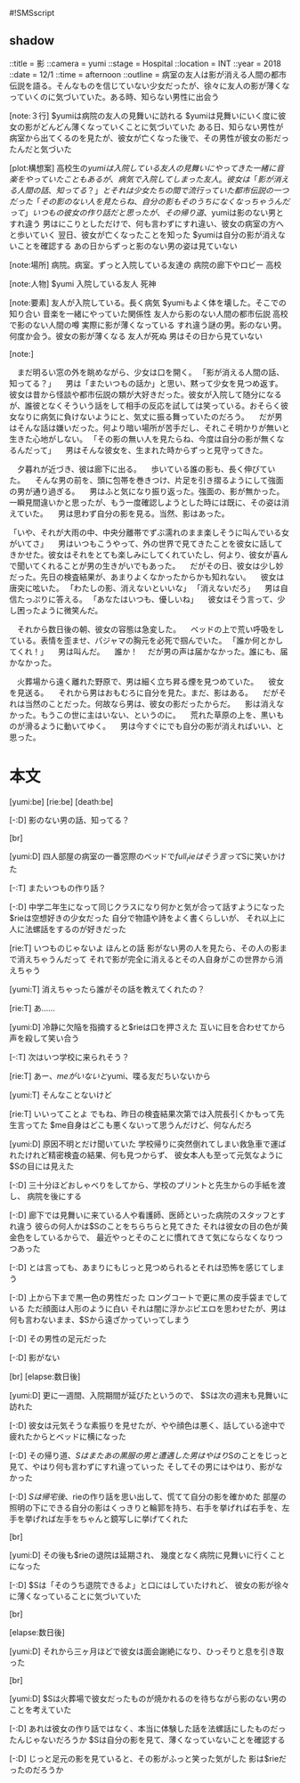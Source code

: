 #!SMSscript

## shadow

::title = 影
::camera = yumi
::stage = Hospital
::location = INT
::year = 2018
::date = 12/1
::time = afternoon
::outline = 病室の友人は影が消える人間の都市伝説を語る。そんなものを信じていない少女だったが、徐々に友人の影が薄くなっていくのに気づいていた。ある時、知らない男性に出会う

[note:３行]
$yumiは病院の友人の見舞いに訪れる
$yumiは見舞いにいく度に彼女の影がどんどん薄くなっていくことに気づいていた
ある日、知らない男性が病室から出てくるのを見たが、彼女が亡くなった後で、その男性が彼女の影だったんだと気づいた

[plot:構想案]
高校生の$yumiは入院している友人の見舞いにやってきた
一緒に音楽をやっていたこともあるが、病気で入院してしまった友人。彼女は「影が消える人間の話、知ってる？」と
それは少女たちの間で流行っていた都市伝説の一つだった
「その影のない人を見たらね、自分の影もそのうちになくなっちゃうんだって」
いつもの彼女の作り話だと思ったが、その帰り道、$yumiは影のない男とすれ違う
男はにこりとしただけで、何も言わずにすれ違い、彼女の病室の方へと歩いていく
翌日、彼女が亡くなったことを知った
$yumiは自分の影が消えないことを確認する
あの日からずっと影のない男の姿は見ていない

[note:場所]
病院。病室。ずっと入院している友達の
病院の廊下やロビー
高校

[note:人物]
$yumi
入院している友人
死神

[note:要素]
友人が入院している。長く病気
$yumiもよく体を壊した。そこでの知り合い
音楽を一緒にやっていた関係性
友人から影のない人間の都市伝説
高校で影のない人間の噂
実際に影が薄くなっている
すれ違う謎の男。影のない男。何度か会う。彼女の影が薄くなる
友人が死ぬ
男はその日から見ていない

[note:]

　まだ明るい窓の外を眺めながら、少女は口を開く。
「影が消える人間の話、知ってる？」
　男は「またいつもの話か」と思い、黙って少女を見つめ返す。彼女は昔から怪談や都市伝説の類が大好きだった。彼女が入院して随分になるが、誰彼となくそういう話をして相手の反応を試しては笑っている。おそらく彼女なりに病気に負けないようにと、気丈に振る舞っていたのだろう。
　だが男はそんな話は嫌いだった。何より暗い場所が苦手だし、それこそ明かりが無いと生きた心地がしない。
「その影の無い人を見たらね、今度は自分の影が無くなるんだって」
　男はそんな彼女を、生まれた時からずっと見守ってきた。

　夕暮れが近づき、彼は廊下に出る。
　歩いている誰の影も、長く伸びていた。
　そんな男の前を、頭に包帯を巻きつけ、片足を引き摺るようにして強面の男が通り過ぎる。
　男はふと気になり振り返った。強面の、影が無かった。一瞬見間違いかと思ったが、もう一度確認しようとした時には既に、その姿は消えていた。
　男は思わず自分の影を見る。当然、影はあった。

「いや、それが大雨の中、中央分離帯でずぶ濡れのまま楽しそうに叫んでいる女がいてさ」
　男はいつもこうやって、外の世界で見てきたことを彼女に話してきかせた。彼女はそれをとても楽しみにしてくれていたし、何より、彼女が喜んで聞いてくれることが男の生きがいでもあった。
　だがその日、彼女は少し妙だった。先日の検査結果が、あまりよくなかったからかも知れない。
　彼女は唐突に呟いた。
「わたしの影、消えないといいな」
「消えないだろ」
　男は自信たっぷりに答える。
「あなたはいつも、優しいね」
　彼女はそう言って、少し困ったように微笑んだ。

　それから数日後の朝、彼女の容態は急変した。
　ベッドの上で荒い呼吸をしている。表情を歪ませ、パジャマの胸元を必死で掴んでいた。
「誰か何とかしてくれ！」
　男は叫んだ。
　誰か！
　だが男の声は届かなかった。誰にも、届かなかった。

　火葬場から遠く離れた野原で、男は細く立ち昇る煙を見つめていた。
　彼女を見送る。
　それから男はおもむろに自分を見た。まだ、影はある。
　だがそれは当然のことだった。何故なら男は、彼女の影だったからだ。
　影は消えなかった。もうこの世に主はいない、というのに。
　荒れた草原の上を、黒いものが滑るように動いてゆく。
　男は今すぐにでも自分の影が消えればいい、と思った。

# 本文

[yumi:be]
[rie:be]
[death:be]

[-:D]
影のない男の話、知ってる？

[br]

[yumi:D]
四人部屋の病室の一番窓際のベッドで$full_rieはそう言って$Sに笑いかけた

[-:T]
またいつもの作り話？

[-:D]
中学二年生になって同じクラスになり何かと気が合って話すようになった$rieは空想好きの少女だった
自分で物語や詩をよく書くらしいが、
それ以上に人に法螺話をするのが好きだった

[rie:T]
いつものじゃないよ
ほんとの話
影がない男の人を見たら、その人の影まで消えちゃうんだって
それで影が完全に消えるとその人自身がこの世界から消えちゃう

[yumi:T]
消えちゃったら誰がその話を教えてくれたの？

[rie:T]
あ……

[yumi:D]
冷静に欠陥を指摘すると$rieは口を押さえた
互いに目を合わせてから声を殺して笑い合う

[-:T]
次はいつ学校に来られそう？

[rie:T]
あー、$meがいないと$yumi、喋る友だちいないから

[yumi:T]
そんなことないけど

[rie:T]
いいってことよ
でもね、昨日の検査結果次第では入院長引くかもって先生言ってた
$me自身はどこも悪くないって思うんだけど、何なんだろ

[yumi:D]
原因不明とだけ聞いていた
学校帰りに突然倒れてしまい救急車で運ばれたけれど精密検査の結果、何も見つからず、
彼女本人も至って元気なように$Sの目には見えた

[-:D]
三十分ほどおしゃべりをしてから、学校のプリントと先生からの手紙を渡し、
病院を後にする

[-:D]
廊下では見舞いに来ている人や看護師、医師といった病院のスタッフとすれ違う
彼らの何人かは$Sのことをちらちらと見てきた
それは彼女の目の色が黄金色をしているからで、
最近やっとそのことに慣れてきて気にならなくなりつつあった

[-:D]
とは言っても、あまりにもじっと見つめられるとそれは恐怖を感じてしまう

[-:D]
上から下まで黒一色の男性だった
ロングコートで更に黒の皮手袋までしている
ただ顔面は人形のように白い
それは闇に浮かぶピエロを思わせたが、男は何も言わないまま、$Sから遠ざかっていってしまう

[-:D]
その男性の足元だった

[-:D]
影がない

[br]
[elapse:数日後]

[yumi:D]
更に一週間、入院期間が延びたというので、
$Sは次の週末も見舞いに訪れた

[-:D]
彼女は元気そうな素振りを見せたが、やや顔色は悪く、話している途中で疲れたからとベッドに横になった

[-:D]
その帰り道、$Sはまたあの黒服の男と遭遇した
男はやはり$Sのことをじっと見て、やはり何も言わずにすれ違っていった
そしてその男にはやはり、影がなかった

[-:D]
$Sは帰宅後、$rieの作り話を思い出して、慌てて自分の影を確かめた
部屋の照明の下にできる自分の影はくっきりと輪郭を持ち、右手を挙げれば右手を、左手を挙げれば左手をちゃんと鏡写しに挙げてくれた

[br]

[yumi:D]
その後も$rieの退院は延期され、
幾度となく病院に見舞いに行くことになった

[-:D]
$Sは「そのうち退院できるよ」と口にはしていたけれど、
彼女の影が徐々に薄くなっていることに気づいていた

[br]

[elapse:数日後]

[yumi:D]
それから三ヶ月ほどで彼女は面会謝絶になり、ひっそりと息を引き取った

[br]

[yumi:D]
$Sは火葬場で彼女だったものが焼かれるのを待ちながら影のない男のことを考えていた

[-:D]
あれは彼女の作り話ではなく、本当に体験した話を法螺話にしたものだったんじゃないだろうか
$Sは自分の影を見て、薄くなっていないことを確認する

[-:D]
じっと足元の影を見ていると、その影がふっと笑った気がした
影は$rieだったのだろうか
